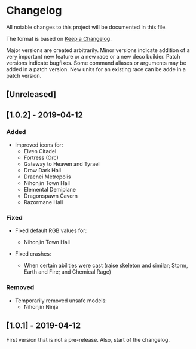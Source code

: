 # Changelog
All notable changes to this project will be documented in this file.

The format is based on [Keep a Changelog](https://keepachangelog.com/en/1.0.0/).

Major versions are created arbitrarily.
Minor versions indicate addition of a very important new feature or a new race or a new deco builder.
Patch versions indicate bugfixes. Some command aliases or arguments may be added in a patch version. New units for an existing race can be adde in a patch version.

## [Unreleased]

## [1.0.2] - 2019-04-12

### Added
- Improved icons for: 
	- Elven Citadel
	- Fortress (Orc)
	- Gateway to Heaven and Tyrael
	- Drow Dark Hall
	- Draenei Metropolis
	- Nihonjin Town Hall
	- Elemental Demiplane
	- Dragonspawn Cavern
	- Razormane Hall
	
### Fixed
- Fixed default RGB values for: 
	- Nihonjin Town Hall

- Fixed crashes:
	- When certain abilities were cast (raise skeleton and similar; Storm, Earth and Fire; and Chemical Rage)

### Removed
- Temporarily removed unsafe models: 
	- Nihonjin Ninja


## [1.0.1] - 2019-04-12
First version that is not a pre-release. Also, start of the changelog.